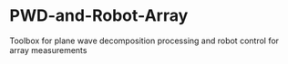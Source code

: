 # PWD-and-Robot-Array
Toolbox for plane wave decomposition processing and robot control for array measurements
